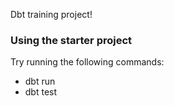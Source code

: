 Dbt training project!

### Using the starter project

Try running the following commands:
- dbt run
- dbt test


